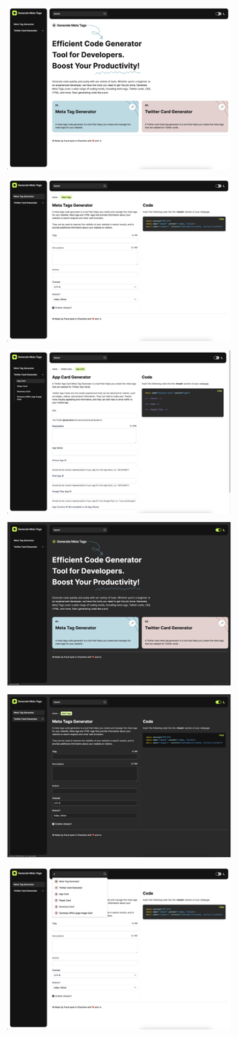 <div align="center">
  <img src="https://raw.githubusercontent.com/farukipekcom/generate-meta-tags/main/public/screenshots/screenshot-1.png"  />
</div>
</br>
<div align="center">
  <img src="https://raw.githubusercontent.com/farukipekcom/generate-meta-tags/main/public/screenshots/screenshot-2.png"  />
</div>
</br>
<div align="center">
  <img src="https://raw.githubusercontent.com/farukipekcom/generate-meta-tags/main/public/screenshots/screenshot-3.png"  />
</div>
</br>
<div align="center">
  <img src="https://raw.githubusercontent.com/farukipekcom/generate-meta-tags/main/public/screenshots/screenshot-4.png"  />
</div>
</br>
<div align="center">
  <img src="https://raw.githubusercontent.com/farukipekcom/generate-meta-tags/main/public/screenshots/screenshot-5.png"  />
</div>
</br>
<div align="center">
  <img src="https://raw.githubusercontent.com/farukipekcom/generate-meta-tags/main/public/screenshots/screenshot-6.png"  />
</div>
